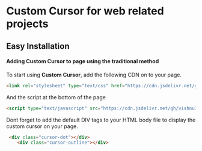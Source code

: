 # Custom Cursor for web related projects 

## Easy Installation


#### Adding Custom Cursor to  page using the traditional method

To start using **Custom Cursor**, add the following CDN  on to your page.

```html
<link rel="stylesheet" type="text/css" href="https://cdn.jsdelivr.net/gh/vishnu1100/ContentDeliveryNetwork/Custom_Cursor/stylez.css">
```

And the script at the bottom of the page


```html
<script type="text/javascript" src="https://cdn.jsdelivr.net/gh/vishnu1100/ContentDeliveryNetwork/Custom_Cursor/scriptz.js"></script>
```

Dont forget to add the default DIV tags to your HTML body  file to display the custom cursor on your page.


```html
 <div class="cursor-dot"></div>
    <div class="cursor-outline"></div>
```